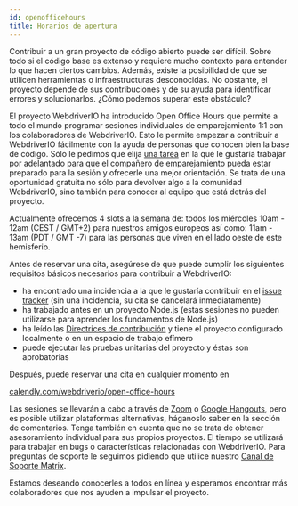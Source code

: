 ```yaml
---
id: openofficehours
title: Horarios de apertura
---
```


Contribuir a un gran proyecto de código abierto puede ser difícil. Sobre todo si el código base es extenso y requiere mucho contexto para entender lo que hacen ciertos cambios. Además, existe la posibilidad de que se utilicen herramientas o infraestructuras desconocidas. No obstante, el proyecto depende de sus contribuciones y de su ayuda para identificar errores y solucionarlos. ¿Cómo podemos superar este obstáculo?

El proyecto WebdriverIO ha introducido Open Office Hours que permite a todo el mundo programar sesiones individuales de emparejamiento 1:1 con los colaboradores de WebdriverIO. Esto le permite empezar a contribuir a WebdriverIO fácilmente con la ayuda de personas que conocen bien la base de código. Sólo le pedimos que elija [una tarea](https://github.com/webdriverio/webdriverio/issues?q=is%3Aissue+is%3Aopen+sort%3Aupdated-desc+label%3Afirst-timers-only) en la que le gustaría trabajar por adelantado para que el compañero de emparejamiento pueda estar preparado para la sesión y ofrecerle una mejor orientación. Se trata de una oportunidad gratuita no sólo para devolver algo a la comunidad WebdriverIO, sino también para conocer al equipo que está detrás del proyecto.

Actualmente ofrecemos 4 slots a la semana de: todos los miércoles 10am - 12am (CEST / GMT+2) para nuestros amigos europeos así como: 11am - 13am (PDT / GMT -7) para las personas que viven en el lado oeste de este hemisferio.

Antes de reservar una cita, asegúrese de que puede cumplir los siguientes requisitos básicos necesarios para contribuir a WebdriverIO:

- ha encontrado una incidencia a la que le gustaría contribuir en el [issue tracker](https://github.com/webdriverio/webdriverio/issues) (sin una incidencia, su cita se cancelará inmediatamente)
- ha trabajado antes en un proyecto Node.js (estas sesiones no pueden utilizarse para aprender los fundamentos de Node.js)
- ha leído las [Directrices de contribución](https://github.com/webdriverio/webdriverio/blob/main/CONTRIBUTING.md#set-up-project) y tiene el proyecto configurado localmente o en un espacio de trabajo efímero
- puede ejecutar las pruebas unitarias del proyecto y éstas son aprobatorias

Después, puede reservar una cita en cualquier momento en

[calendly.com/webdriverio/open-office-hours](https://calendly.com/webdriverio/open-office-hours)

Las sesiones se llevarán a cabo a través de [Zoom](https://zoom.us/) o [Google Hangouts](https://hangouts.google.com/), pero es posible utilizar plataformas alternativas, háganoslo saber en la sección de comentarios. Tenga también en cuenta que no se trata de obtener asesoramiento individual para sus propios proyectos. El tiempo se utilizará para trabajar en bugs o características relacionadas con WebdriverIO. Para preguntas de soporte le seguimos pidiendo que utilice nuestro [Canal de Soporte Matrix](https://discord.webdriver.io).

Estamos deseando conocerles a todos en línea y esperamos encontrar más colaboradores que nos ayuden a impulsar el proyecto.
